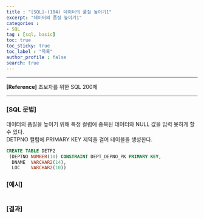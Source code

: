 ```yaml
---
title : "[SQL]-(104) 데이터의 품질 높이기1"
excerpt: "데이터의 품질 높이기1"
categories :
- SQL
tag : [sql, basic]
toc: true
toc_sticky: true
toc_label : "목록"
author_profile : false
search: true
---
```


---
**[Reference]** 초보자를 위한 SQL 200제

---

### [SQL 문법]
데이터의 품질을 높이기 위해 특정 컬럼에 중복된 데이터와 NULL 값을 입력 못하게 할 수 있다.  
DETPNO 컬럼에 PRIMARY KEY 제약을 걸어 테이블을 생성한다. 
```sql
CREATE TABLE DETP2
 (DEPTNO NUMBER(10) CONSTRAINT DEPT_DEPNO_PK PRIMARY KEY,
  DNAME  VARCHAR2(14),
  LOC    VARCHAR2(10))
```
### [예시]
```python
```
### [결과]

    
